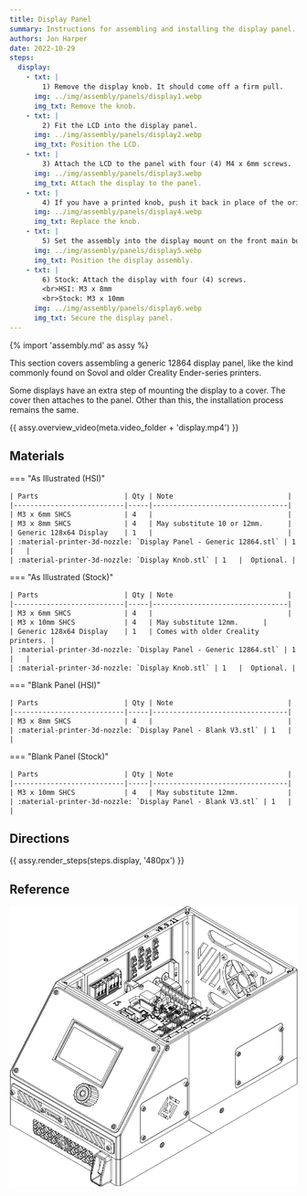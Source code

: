 ```yaml
---
title: Display Panel
summary: Instructions for assembling and installing the display panel.
authors: Jon Harper
date: 2022-10-29
steps:
  display:
    - txt: |
        1) Remove the display knob. It should come off a firm pull.
      img: ../img/assembly/panels/display1.webp
      img_txt: Remove the knob.
    - txt: |
        2) Fit the LCD into the display panel.
      img: ../img/assembly/panels/display2.webp
      img_txt: Position the LCD.
    - txt: |
        3) Attach the LCD to the panel with four (4) M4 x 6mm screws.
      img: ../img/assembly/panels/display3.webp
      img_txt: Attach the display to the panel.
    - txt: |
        4) If you have a printed knob, push it back in place of the original. Otherwise, replace the original knob.
      img: ../img/assembly/panels/display4.webp
      img_txt: Replace the knob.
    - txt: |
        5) Set the assembly into the display mount on the front main body.
      img: ../img/assembly/panels/display5.webp
      img_txt: Position the display assembly.
    - txt: |
        6) Stock: Attach the display with four (4) screws.
        <br>HSI: M3 x 8mm
        <br>Stock: M3 x 10mm
      img: ../img/assembly/panels/display6.webp
      img_txt: Secure the display panel.
---
```


{% import 'assembly.md' as assy %}

This section covers assembling a generic 12864 display panel, like the kind commonly found on Sovol and older Creality Ender-series printers.

Some displays have an extra step of mounting the display to a cover. The cover then attaches to the panel. Other than this, the installation process remains the same.

{{ assy.overview_video(meta.video_folder + 'display.mp4') }}

## Materials

=== "As Illustrated (HSI)"

    | Parts                     | Qty | Note                            |
    |---------------------------|-----|---------------------------------|
    | M3 x 6mm SHCS             | 4   |                                 |
    | M3 x 8mm SHCS             | 4   | May substitute 10 or 12mm.      |
    | Generic 128x64 Display    | 1   |                                 |
    | :material-printer-3d-nozzle: `Display Panel - Generic 12864.stl` | 1   |   |
    | :material-printer-3d-nozzle: `Display Knob.stl` | 1   |  Optional. |

=== "As Illustrated (Stock)"

    | Parts                     | Qty | Note                            |
    |---------------------------|-----|---------------------------------|
    | M3 x 6mm SHCS             | 4   |                                 |
    | M3 x 10mm SHCS            | 4   | May substitute 12mm.      |
    | Generic 128x64 Display    | 1   | Comes with older Creality printers. |
    | :material-printer-3d-nozzle: `Display Panel - Generic 12864.stl` | 1   |   |
    | :material-printer-3d-nozzle: `Display Knob.stl` | 1   |  Optional. |

=== "Blank Panel (HSI)"

    | Parts                     | Qty | Note                            |
    |---------------------------|-----|---------------------------------|
    | M3 x 8mm SHCS             | 4   |                                 |
    | :material-printer-3d-nozzle: `Display Panel - Blank V3.stl` | 1   |   |

=== "Blank Panel (Stock)"

    | Parts                     | Qty | Note                            |
    |---------------------------|-----|---------------------------------|
    | M3 x 10mm SHCS            | 4   | May substitute 12mm.            |
    | :material-printer-3d-nozzle: `Display Panel - Blank V3.stl` | 1   |   |

## Directions

{{ assy.render_steps(steps.display, '480px') }}

## Reference

[![illustration][display_final]][display_final]

[display_final]: ../img/assembly/panels/display_final.webp